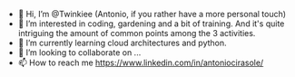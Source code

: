 - 👋 Hi, I’m @Twinkiee (Antonio, if you rather have a more personal touch)
- 👀 I’m interested in coding, gardening and a bit of training. And it's quite intriguing the amount of common points among the 3 activities.
- 🌱 I’m currently learning cloud architectures and python.
- 💞️ I’m looking to collaborate on ...
- 📫 How to reach me https://www.linkedin.com/in/antoniocirasole/

<!---
Twinkiee/Twinkiee is a ✨ special ✨ repository because its `README.md` (this file) appears on your GitHub profile.
You can click the Preview link to take a look at your changes.
--->
